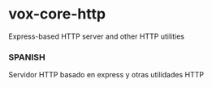 # vox-core-http

Express-based HTTP server and other HTTP utilities

### SPANISH
Servidor HTTP basado en express y otras utilidades HTTP
